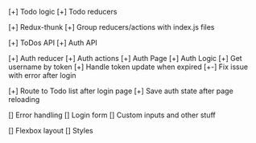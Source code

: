 [+] Todo logic
[+] Todo reducers

[+] Redux-thunk
[+] Group reducers/actions with index.js files

[+] ToDos API
[+] Auth API

[+] Auth reducer
[+] Auth actions
[+] Auth Page
[+] Auth Logic
[+] Get username by token
[+] Handle token update when expired
[+-] Fix issue with error after login

[+] Route to Todo list after login page
[+] Save auth state after page reloading

[] Error handling
[] Login form
[] Custom inputs and other stuff

[] Flexbox layout
[] Styles